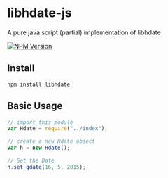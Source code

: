 # libhdate-js
A pure java script (partial) implementation of libhdate

[![NPM Version](https://img.shields.io/npm/v/gm.svg?style=flat)](https://www.npmjs.org/package/libhdate)

## Install

    npm install libhdate

## Basic Usage

```js
// import this module
var Hdate = require("../index");

// create a new Hdate object
var h = new Hdate();

// Set the Date
h.set_gdate(16, 5, 2015);
```

